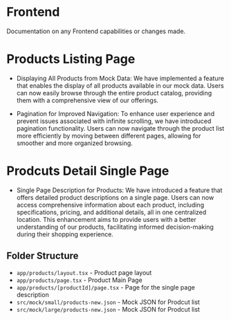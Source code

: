 # Frontend

Documentation on any Frontend capabilities or changes made.

# Products Listing Page

- Displaying All Products from Mock Data:
  We have implemented a feature that enables the display of all products available in our mock data. Users can now easily browse through the entire product catalog, providing them with a comprehensive view of our offerings.

- Pagination for Improved Navigation:
  To enhance user experience and prevent issues associated with infinite scrolling, we have introduced pagination functionality. Users can now navigate through the product list more efficiently by moving between different pages, allowing for smoother and more organized browsing.

# Prodcuts Detail Single Page

- Single Page Description for Products:
  We have introduced a feature that offers detailed product descriptions on a single page. Users can now access comprehensive information about each product, including specifications, pricing, and additional details, all in one centralized location. This enhancement aims to provide users with a better understanding of our products, facilitating informed decision-making during their shopping experience.

## Folder Structure

- `app/products/layout.tsx` - Product page layout
- `app/products/page.tsx` - Product Main Page
- `app/products/[productId]/page.tsx` - Page for the single page description
- `src/mock/small/products-new.json` - Mock JSON for Prodcut list
- `src/mock/large/products-new.json` - Mock JSON for Prodcut list

